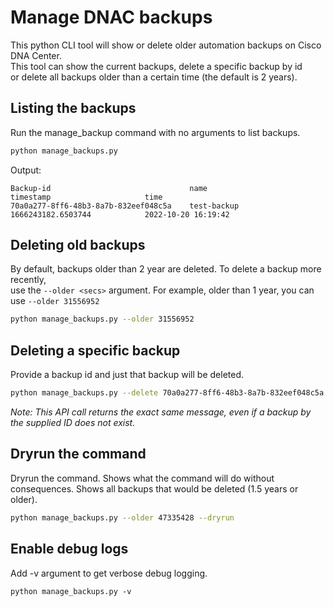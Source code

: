 # Manage DNAC backups
This python CLI tool will show or delete older automation backups on Cisco DNA Center.<br>
This tool can show the current backups, delete a specific backup by id<br>
or delete all backups older than a certain time (the default is 2 years).

## Listing the backups
Run the manage_backup command with no arguments to list backups.

```bash
python manage_backups.py 
```
Output:
```
Backup-id                               name                          timestamp                     time
70a0a277-8ff6-48b3-8a7b-832eef048c5a    test-backup                   1666243182.6503744            2022-10-20 16:19:42
```

## Deleting old backups
By default, backups older than 2 year are deleted. To delete a backup more recently,<br>
use the `--older <secs>` argument. For example, older than 1 year, you can use `--older 31556952`

```bash
python manage_backups.py --older 31556952
```

## Deleting a specific backup
Provide a backup id and just that backup will be deleted.

```bash
python manage_backups.py --delete 70a0a277-8ff6-48b3-8a7b-832eef048c5a
```
*Note: This API call returns the exact same message, even if a backup by the supplied ID does not exist.*

## Dryrun the command
Dryrun the command. Shows what the command will do without consequences. Shows all backups that would be deleted (1.5 years or older).
```bash
python manage_backups.py --older 47335428 --dryrun
```

## Enable debug logs
Add -v argument to get verbose debug logging.
```
python manage_backups.py -v
```